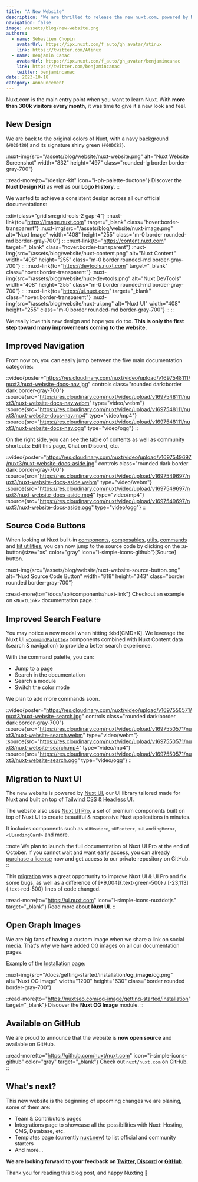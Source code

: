 ```yaml
---
title: "A New Website"
description: "We are thrilled to release the new nuxt.com, powered by Nuxt UI and now open source."
navigation: false
image: /assets/blog/new-website.png
authors:
  - name: Sébastien Chopin
    avatarUrl: https://ipx.nuxt.com/f_auto/gh_avatar/atinux
    link: https://twitter.com/Atinux
  - name: Benjamin Canac
    avatarUrl: https://ipx.nuxt.com/f_auto/gh_avatar/benjamincanac
    link: https://twitter.com/benjamincanac
    twitter: benjamincanac
date: 2023-10-18
category: Announcement
---
```


Nuxt.com is the main entry point when you want to learn Nuxt. With **more than 300k visitors every month**, it was time to give it a new look and feel.

## New Design

We are back to the original colors of Nuxt, with a navy background (`#020420`) and its signature shiny green (`#00DC82`).

:nuxt-img{src="/assets/blog/website/nuxt-website.png" alt="Nuxt Website Screenshot" width="832" height="497" class="rounded-lg border border-gray-700"}

::read-more{to="/design-kit" icon="i-ph-palette-duotone"}
Discover the **Nuxt Design Kit** as well as our **Logo History**.
::

We wanted to achieve a consistent design across all our official documentations:

::div{class="grid sm:grid-cols-2 gap-4"}
  ::nuxt-link{to="https://image.nuxt.com" target="_blank" class="hover:border-transparent"}
    :nuxt-img{src="/assets/blog/website/nuxt-image.png" alt="Nuxt Image" width="408" height="255" class="m-0 border rounded-md border-gray-700"}
  ::
  ::nuxt-link{to="https://content.nuxt.com" target="_blank" class="hover:border-transparent"}
    :nuxt-img{src="/assets/blog/website/nuxt-content.png" alt="Nuxt Content" width="408" height="255" class="m-0 border rounded-md border-gray-700"}
  ::
  ::nuxt-link{to="https://devtools.nuxt.com" target="_blank" class="hover:border-transparent"}
    :nuxt-img{src="/assets/blog/website/nuxt-devtools.png" alt="Nuxt DevTools" width="408" height="255" class="m-0 border rounded-md border-gray-700"}
  ::
  ::nuxt-link{to="https://ui.nuxt.com" target="_blank" class="hover:border-transparent"}
    :nuxt-img{src="/assets/blog/website/nuxt-ui.png" alt="Nuxt UI" width="408" height="255" class="m-0 border rounded-md border-gray-700"}
  ::
::

We really love this new design and hope you do too. **This is only the first step toward many improvements coming to the website.**

## Improved Navigation

From now on, you can easily jump between the five main documentation categories:

::video{poster="https://res.cloudinary.com/nuxt/video/upload/v1697548111/nuxt3/nuxt-website-docs-nav.jpg" controls class="rounded dark:border dark:border-gray-700"}
  :source{src="https://res.cloudinary.com/nuxt/video/upload/v1697548111/nuxt3/nuxt-website-docs-nav.webm" type="video/webm"}
  :source{src="https://res.cloudinary.com/nuxt/video/upload/v1697548111/nuxt3/nuxt-website-docs-nav.mp4" type="video/mp4"}
  :source{src="https://res.cloudinary.com/nuxt/video/upload/v1697548111/nuxt3/nuxt-website-docs-nav.ogg" type="video/ogg"}
::

On the right side, you can see the table of contents as well as community shortcuts: Edit this page, Chat on Discord, etc.

::video{poster="https://res.cloudinary.com/nuxt/video/upload/v1697549697/nuxt3/nuxt-website-docs-aside.jpg" controls class="rounded dark:border dark:border-gray-700"}
  :source{src="https://res.cloudinary.com/nuxt/video/upload/v1697549697/nuxt3/nuxt-website-docs-aside.webm" type="video/webm"}
  :source{src="https://res.cloudinary.com/nuxt/video/upload/v1697549697/nuxt3/nuxt-website-docs-aside.mp4" type="video/mp4"}
  :source{src="https://res.cloudinary.com/nuxt/video/upload/v1697549697/nuxt3/nuxt-website-docs-aside.ogg" type="video/ogg"}
::

## Source Code Buttons

When looking at Nuxt built-in [components](/docs/api/components), [composables](/docs/api/composables), [utils](/docs/api/utils), [commands](/docs/api/commands) and [kit utilities](/docs/api/kit), you can now jump to the source code by clicking on the :u-button{size="xs" color="gray" icon="i-simple-icons-github"}[Source] button.

:nuxt-img{src="/assets/blog/website/nuxt-website-source-button.png" alt="Nuxt Source Code Button" width="818" height="343" class="border rounded border-gray-700"}

::read-more{to="/docs/api/components/nuxt-link"}
Checkout an example on `<NuxtLink>` documentation page.
::

## Improved Search Feature

You may notice a new modal when hitting :kbd[CMD+K]. We leverage the Nuxt UI [`<CommandPalette>`](https://ui.nuxt.com/navigation/command-palette) components combined with Nuxt Content data (search & navigation) to provide a better search experience.

With the command palette, you can:
- Jump to a page
- Search in the documentation
- Search a module
- Switch the color mode

We plan to add more commands soon.

::video{poster="https://res.cloudinary.com/nuxt/video/upload/v1697550571/nuxt3/nuxt-website-search.jpg" controls class="rounded dark:border dark:border-gray-700"}
  :source{src="https://res.cloudinary.com/nuxt/video/upload/v1697550571/nuxt3/nuxt-website-search.webm" type="video/webm"}
  :source{src="https://res.cloudinary.com/nuxt/video/upload/v1697550571/nuxt3/nuxt-website-search.mp4" type="video/mp4"}
  :source{src="https://res.cloudinary.com/nuxt/video/upload/v1697550571/nuxt3/nuxt-website-search.ogg" type="video/ogg"}
::

## Migration to Nuxt UI

The new website is powered by [Nuxt UI](https://ui.nuxt.com), our UI library tailored made for Nuxt and built on top of [Tailwind CSS](https://tailwindcss.com) & [Headless UI](https://headlessui.com/).

The website also uses [Nuxt UI Pro](https://ui.nuxt.com/pro), a set of premium components built on top of Nuxt UI to create beautiful & responsive Nuxt applications in minutes.

It includes components such as `<UHeader>`, `<UFooter>`, `<ULandingHero>`, `<ULandingCard>` and more.

::note
We plan to launch the full documentation of Nuxt UI Pro at the end of October. If you cannot wait and want early access, you can already [purchase a license](https://ui.nuxt.com/pro/purchase) now and get access to our private repository on GitHub.
::

This [migration](https://github.com/nuxt/nuxt.com/pull/1365) was a great opportunity to improve Nuxt UI & UI Pro and fix some bugs, as well as a difference of [+9,004]{.text-green-500} / [-23,113]{.text-red-500} lines of code changed.

::read-more{to="https://ui.nuxt.com" icon="i-simple-icons-nuxtdotjs" target="_blank"}
Read more about **Nuxt UI**.
::

## Open Graph Images

We are big fans of having a custom image when we share a link on social media. That's why we have added OG images on all our documentation pages.

Example of the [Installation page](/docs/getting-started/installation):

:nuxt-img{src="/docs/getting-started/installation/__og_image__/og.png" alt="Nuxt OG Image" width="1200" height="630" class="border rounded border-gray-700"}

::read-more{to="https://nuxtseo.com/og-image/getting-started/installation" target="_blank"}
Discover the **Nuxt OG Image** module.
::

## Available on GitHub

We are proud to announce that the website is **now open source** and available on GitHub.

::read-more{to="https://github.com/nuxt/nuxt.com" icon="i-simple-icons-github" color="gray" target="_blank"}
Check out `nuxt/nuxt.com` on GitHub.
::

## What's next?

This new website is the beginning of upcoming changes we are planing, some of them are:
- Team & Contributors pages
- Integrations page to showcase all the possibilities with Nuxt: Hosting, CMS, Database, etc.
- Templates page (currently [nuxt.new](https://nuxt.new)) to list official and community starters
- And more...

**We are looking forward to your feedback on [Twitter](https://twitter.com/nuxt_js), [Discord](https://discord.com/invite/nuxt) or [GitHub](https://github.com/nuxt/nuxt.com)**.

Thank you for reading this blog post, and happy Nuxting 🤟
